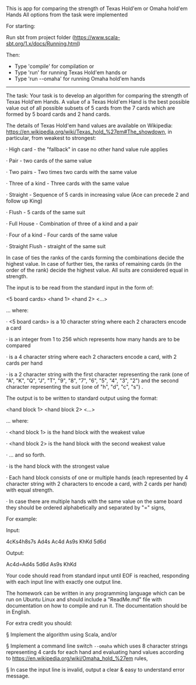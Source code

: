 This is app for comparing the strength of Texas Hold'em or Omaha hold'em Hands
All options from the task were implemented

For starting:

Run sbt from project folder (https://www.scala-sbt.org/1.x/docs/Running.html)

Then:
* Type 'compile' for compilation or
* Type 'run' for running Texas Hold'em hands or
* Type 'run --omaha' for running Omaha hold'em hands

******************************************************************

The task:
Your task is to develop an algorithm for comparing the strength of Texas Hold'em Hands. A value of a Texas Hold'em Hand is the best possible value out of all possible subsets of 5 cards from the 7 cards which are formed by 5 board cards and 2 hand cards.

The details of Texas Hold'em hand values are available on Wikipedia: https://en.wikipedia.org/wiki/Texas_hold_%27em#The_showdown, in particular, from weakest to strongest:

·       High card - the "fallback" in case no other hand value rule applies

·       Pair - two cards of the same value

·       Two pairs - Two times two cards with the same value

·       Three of a kind - Three cards with the same value

·       Straight - Sequence of 5 cards in increasing value (Ace can precede 2 and follow up King)

·       Flush - 5 cards of the same suit

·       Full House - Combination of three of a kind and a pair

·       Four of a kind - Four cards of the same value

·       Straight Flush - straight of the same suit

In case of ties the ranks of the cards forming the combinations decide the highest value. In case of further ties, the ranks of remaining cards (in the order of the rank) decide the highest value. All suits are considered equal in strength.

The input is to be read from the standard input in the form of:

<5 board cards> <number of hands> <hand 1> <hand 2> <...> <hand N>

... where: 

·       <5 board cards> is a 10 character string where each 2 characters encode a card 

·       <number of hands> is an integer from 1 to 256 which represents how many hands are to be compared 

·       <hand X> is a 4 character string where each 2 characters encode a card, with 2 cards per hand

·       <card> is a 2 character string with the first character representing the rank (one of "A", "K", "Q", "J", "T", "9", "8", "7", "6", "5", "4", "3", "2") and the second character representing the suit (one of "h", "d", "c", "s") .

The output is to be written to standard output using the format:

<hand block 1> <hand block 2> <...> <hand block n>

... where:

·       <hand block 1> is the hand block with the weakest value

·       <hand block 2> is the hand block with the second weakest value

·       ... and so forth.

·       <hand block n> is the hand block with the strongest value

·       Each hand block consists of one or multiple hands (each represented by 4 character string with 2 characters to encode a card, with 2 cards per hand) with equal strength.

·       In case there are multiple hands with the same value on the same board they should be ordered alphabetically and separated by "=" signs,

For example:

Input:

4cKs4h8s7s Ad4s Ac4d As9s KhKd 5d6d

 

Output:

Ac4d=Ad4s 5d6d As9s KhKd

Your code should read from standard input until EOF is reached, responding with each input line with exactly one output line. 

The homework can be written in any programming language which can be run on Ubuntu Linux and should include a "ReadMe.md" file with documentation on how to compile and run it. The documentation should be in English.

For extra credit you should:

§  Implement the algorithm using Scala, and/or

§  Implement a command line switch `--omaha` which uses 8 character strings representing 4 cards for each hand and evaluating hand values according to https://en.wikipedia.org/wiki/Omaha_hold_%27em rules,

§  In case the input line is invalid, output a clear & easy to understand error message.
